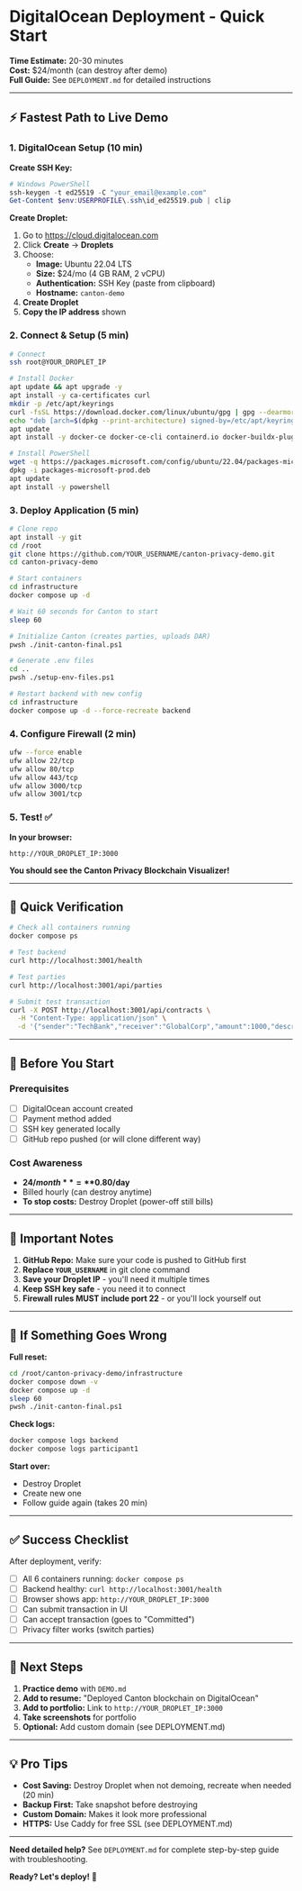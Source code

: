 # DigitalOcean Deployment - Quick Start

**Time Estimate:** 20-30 minutes  
**Cost:** $24/month (can destroy after demo)  
**Full Guide:** See `DEPLOYMENT.md` for detailed instructions

---

## ⚡ Fastest Path to Live Demo

### 1. DigitalOcean Setup (10 min)

**Create SSH Key:**
```powershell
# Windows PowerShell
ssh-keygen -t ed25519 -C "your_email@example.com"
Get-Content $env:USERPROFILE\.ssh\id_ed25519.pub | clip
```

**Create Droplet:**
1. Go to https://cloud.digitalocean.com
2. Click **Create** → **Droplets**
3. Choose:
   - **Image:** Ubuntu 22.04 LTS
   - **Size:** $24/mo (4 GB RAM, 2 vCPU)
   - **Authentication:** SSH Key (paste from clipboard)
   - **Hostname:** `canton-demo`
4. **Create Droplet**
5. **Copy the IP address** shown

### 2. Connect & Setup (5 min)

```bash
# Connect
ssh root@YOUR_DROPLET_IP

# Install Docker
apt update && apt upgrade -y
apt install -y ca-certificates curl
mkdir -p /etc/apt/keyrings
curl -fsSL https://download.docker.com/linux/ubuntu/gpg | gpg --dearmor -o /etc/apt/keyrings/docker.gpg
echo "deb [arch=$(dpkg --print-architecture) signed-by=/etc/apt/keyrings/docker.gpg] https://download.docker.com/linux/ubuntu $(lsb_release -cs) stable" | tee /etc/apt/sources.list.d/docker.list > /dev/null
apt update
apt install -y docker-ce docker-ce-cli containerd.io docker-buildx-plugin docker-compose-plugin

# Install PowerShell
wget -q https://packages.microsoft.com/config/ubuntu/22.04/packages-microsoft-prod.deb
dpkg -i packages-microsoft-prod.deb
apt update
apt install -y powershell
```

### 3. Deploy Application (5 min)

```bash
# Clone repo
apt install -y git
cd /root
git clone https://github.com/YOUR_USERNAME/canton-privacy-demo.git
cd canton-privacy-demo

# Start containers
cd infrastructure
docker compose up -d

# Wait 60 seconds for Canton to start
sleep 60

# Initialize Canton (creates parties, uploads DAR)
pwsh ./init-canton-final.ps1

# Generate .env files
cd ..
pwsh ./setup-env-files.ps1

# Restart backend with new config
cd infrastructure
docker compose up -d --force-recreate backend
```

### 4. Configure Firewall (2 min)

```bash
ufw --force enable
ufw allow 22/tcp
ufw allow 80/tcp
ufw allow 443/tcp
ufw allow 3000/tcp
ufw allow 3001/tcp
```

### 5. Test! ✅

**In your browser:**
```
http://YOUR_DROPLET_IP:3000
```

**You should see the Canton Privacy Blockchain Visualizer!**

---

## 🎯 Quick Verification

```bash
# Check all containers running
docker compose ps

# Test backend
curl http://localhost:3001/health

# Test parties
curl http://localhost:3001/api/parties

# Submit test transaction
curl -X POST http://localhost:3001/api/contracts \
  -H "Content-Type: application/json" \
  -d '{"sender":"TechBank","receiver":"GlobalCorp","amount":1000,"description":"Test"}'
```

---

## 📝 Before You Start

### Prerequisites
- [ ] DigitalOcean account created
- [ ] Payment method added
- [ ] SSH key generated locally
- [ ] GitHub repo pushed (or will clone different way)

### Cost Awareness
- **$24/month** = **$0.80/day**
- Billed hourly (can destroy anytime)
- **To stop costs:** Destroy Droplet (power-off still bills)

---

## 🚨 Important Notes

1. **GitHub Repo:** Make sure your code is pushed to GitHub first
2. **Replace `YOUR_USERNAME`** in git clone command
3. **Save your Droplet IP** - you'll need it multiple times
4. **Keep SSH key safe** - you need it to connect
5. **Firewall rules MUST include port 22** - or you'll lock yourself out

---

## 🔄 If Something Goes Wrong

**Full reset:**
```bash
cd /root/canton-privacy-demo/infrastructure
docker compose down -v
docker compose up -d
sleep 60
pwsh ./init-canton-final.ps1
```

**Check logs:**
```bash
docker compose logs backend
docker compose logs participant1
```

**Start over:**
- Destroy Droplet
- Create new one
- Follow guide again (takes 20 min)

---

## ✅ Success Checklist

After deployment, verify:
- [ ] All 6 containers running: `docker compose ps`
- [ ] Backend healthy: `curl http://localhost:3001/health`
- [ ] Browser shows app: `http://YOUR_DROPLET_IP:3000`
- [ ] Can submit transaction in UI
- [ ] Can accept transaction (goes to "Committed")
- [ ] Privacy filter works (switch parties)

---

## 🎉 Next Steps

1. **Practice demo** with `DEMO.md`
2. **Add to resume:** "Deployed Canton blockchain on DigitalOcean"
3. **Add to portfolio:** Link to `http://YOUR_DROPLET_IP:3000`
4. **Take screenshots** for portfolio
5. **Optional:** Add custom domain (see DEPLOYMENT.md)

---

## 💡 Pro Tips

- **Cost Saving:** Destroy Droplet when not demoing, recreate when needed (20 min)
- **Backup First:** Take snapshot before destroying
- **Custom Domain:** Makes it look more professional
- **HTTPS:** Use Caddy for free SSL (see DEPLOYMENT.md)

---

**Need detailed help?** See `DEPLOYMENT.md` for complete step-by-step guide with troubleshooting.

**Ready? Let's deploy!** 🚀

